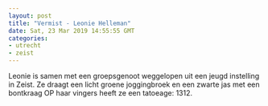 ```yaml
---
layout: post
title: "Vermist - Leonie Helleman"
date: Sat, 23 Mar 2019 14:55:55 GMT
categories: 
- utrecht 
- zeist 
---
```


Leonie is samen met een groepsgenoot weggelopen uit een jeugd instelling in Zeist. Ze draagt een licht groene joggingbroek en een zwarte jas met een bontkraag  OP haar vingers heeft ze een tatoeage: 1312.
